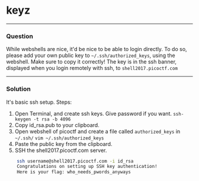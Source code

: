 # keyz
___
### Question
While webshells are nice, it'd be nice to be able to login directly. To do so, please add your own public key to ```~/.ssh/authorized_keys```, using the webshell. Make sure to copy it correctly! The key is in the ssh banner, displayed when you login remotely with ssh, to ```shell2017.picoctf.com```
___
### Solution
It's basic ssh setup.
Steps:
1. Open Terminal, and create ssh keys. Give password if you want.
    ``` ssh-keygen -t rsa -b 4096 ```
2. Copy id_rsa.pub to your clipboard.
3. Open webshell of picoctf and create a file called ```authorized_keys``` in ```~/.ssh/```
    ``` vim ~/.ssh/authorized_keys ```
4. Paste the public key from the clipboard.
5. SSH the shell2017.picoctf.com server.
```bash 
    ssh username@shell2017.picoctf.com -i id_rsa
    Congratulations on setting up SSH key authentication!
    Here is your flag: who_needs_pwords_anyways
```
